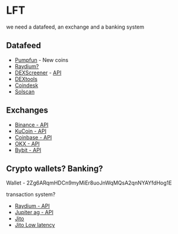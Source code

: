 # LFT
we need a datafeed, an exchange and a banking system

## Datafeed
- [Pumpfun](https://pump.fun/board) - New coins
- [Raydium?]()
- [DEXScreener](https://dexscreener.com/search) - [API](https://docs.dexscreener.com/api/reference)
- [DEXtools](https://www.dextools.io/)
- [Coindesk](https://www.coindesk.com/)
- [Solscan](https://solscan.io/)

## Exchanges
- [Binance - API](https://www.binance.com/en-GB/binance-api)
- [KuCoin - API](https://www.kucoin.com/api)
- [Coinbase - API](https://docs.cdp.coinbase.com/exchange/docs/getting-started)
- [OKX - API](https://www.okx.com/docs-v5/en/#overview)
- [Bybit - API](https://www.bybit.com/future-activity/en/developer)

## Crypto wallets? Banking?

Wallet - 2Zg6ARqmHDCn9myMiEr8uoJnWqMQsA2qnNYAYfdHog1E

transaction system?
- [Raydium - API](https://docs.raydium.io/raydium/traders/trade-api)
- [Jupiter ag - API](https://station.jup.ag/docs/api)
- [Jito](https://www.jito.network/docs/jitosol/introduction-to-jito/)
- [Jito Low latency](https://docs.jito.wtf/en/latest/lowlatencytxnsend.html)
